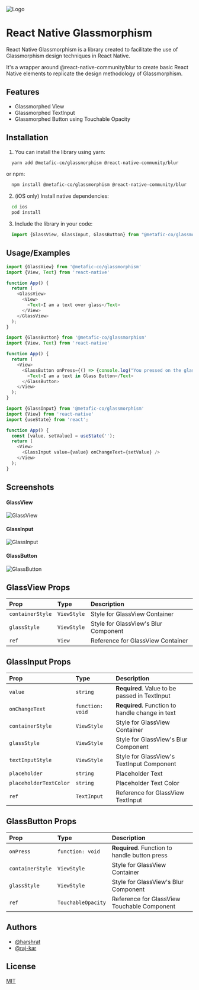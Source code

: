 
![Logo](https://metafic.co/wp-content/uploads/2021/03/Metafic-Logo-Dark.png)


# React Native Glassmorphism

React Native Glassmorphism is a library created to facilitate the use of Glassmorphism design techniques in React Native.

It's a wrapper around @react-native-community/blur to create basic React Native elements to replicate the design methodology of Glassmorphism. 




## Features

- Glassmorphed View
- Glassmorphed TextInput
- Glassmorphed Button using Touchable Opacity

## Installation

1. You can install the library using yarn: 

```bash
  yarn add @metafic-co/glassmorphism @react-native-community/blur
```
 or npm:

```bash
  npm install @metafic-co/glassmorphism @react-native-community/blur
```
2. (iOS only) Install native dependencies:

```bash
  cd ios
  pod install
```

3. Include the library in your code:

```js
  import {GlassView, GlassInput, GlassButton} from "@metafic-co/glassmorphism";
```


## Usage/Examples

```javascript
import {GlassView} from '@metafic-co/glassmorphism'
import {View, Text} from 'react-native'

function App() {
  return (
    <GlassView>
      <View>
        <Text>I am a text over glass</Text>
      </View>
    </GlassView>
  );
}
```

```javascript
import {GlassButton} from '@metafic-co/glassmorphism'
import {View, Text} from 'react-native'

function App() {
  return (
    <View>
      <GlassButton onPress={() => {console.log("You pressed on the glass.")}}>
        <Text>I am a text in Glass Button</Text>
      </GlassButton>
    </View>
  );
}
```

```javascript
import {GlassInput} from '@metafic-co/glassmorphism'
import {View} from 'react-native'
import {useState} from 'react';

function App() {
  const [value, setValue] = useState('');
  return (
    <View>
      <GlassInput value={value} onChangeText={setValue} />
    </View>
  );
}
```


## Screenshots

#### GlassView

![GlassView](https://i.imgur.com/dpLyr3H.png)

#### GlassInput

![GlassInput](https://i.imgur.com/Si0Y0QZ.png)

#### GlassButton

![GlassButton](https://i.imgur.com/iZDMgct.png)


## GlassView Props


| Prop | Type     | Description                |
| :-------- | :------- | :------------------------- |
| `containerStyle` | `ViewStyle` | Style for GlassView Container |
| `glassStyle` | `ViewStyle` | Style for GlassView's Blur Component |
| `ref` | `View` | Reference for GlassView Container |

## GlassInput Props


| Prop | Type     | Description                |
| :-------- | :------- | :------------------------- |
| `value` | `string` | **Required**. Value to be passed in TextInput |
| `onChangeText` | `function: void` | **Required**. Function to handle change in text |
| `containerStyle` | `ViewStyle` | Style for GlassView Container |
| `glassStyle` | `ViewStyle` | Style for GlassView's Blur Component |
| `textInputStyle` | `ViewStyle` | Style for GlassView's TextInput Component |
| `placeholder` | `string` | Placeholder Text |
| `placeholderTextColor` | `string` | Placeholder Text Color |
| `ref` | `TextInput` | Reference for GlassView TextInput |

## GlassButton Props


| Prop | Type     | Description                |
| :-------- | :------- | :------------------------- |
| `onPress` | `function: void` | **Required**. Function to handle button press |
| `containerStyle` | `ViewStyle` | Style for GlassView Container |
| `glassStyle` | `ViewStyle` | Style for GlassView's Blur Component |
| `ref` | `TouchableOpacity` | Reference for GlassView Touchable Component |


## Authors

- [@harshrat](https://www.github.com/harshrat)
- [@raj-kar](https://github.com/raj-kar)


## License

[MIT](https://choosealicense.com/licenses/mit/)

